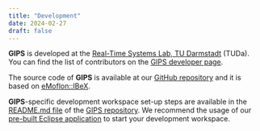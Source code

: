 ```yaml
---
title: "Development"
date: 2024-02-27
draft: false
---
```


**GIPS** is developed at the [Real-Time Systems Lab, TU Darmstadt](https://www.es.tu-darmstadt.de/en/) (TUDa).
You can find the list of contributors on the [GIPS developer page](../dev-team).

The source code of **GIPS** is available at our [GitHub repository](https://github.com/Echtzeitsysteme/gips) and it is based on [eMoflon::IBeX](https://emoflon.org/ibex/).


**GIPS**-specific development workspace set-up steps are available in the [README.md file](https://github.com/Echtzeitsysteme/gips#installation-development) of the [GIPS repository](https://github.com/Echtzeitsysteme/gips).
We recommend the usage of our [pre-built Eclipse application](../download/#pre-built-eclipse-application-gips) to start your development workspace.
